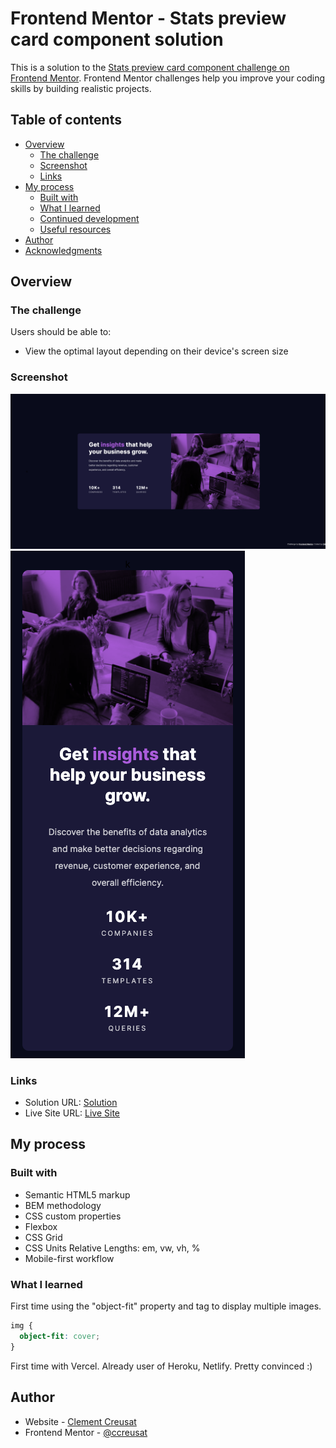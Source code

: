 # Frontend Mentor - Stats preview card component solution

This is a solution to the [Stats preview card component challenge on Frontend Mentor](https://www.frontendmentor.io/challenges/stats-preview-card-component-8JqbgoU62). Frontend Mentor challenges help you improve your coding skills by building realistic projects.

## Table of contents

- [Overview](#overview)
  - [The challenge](#the-challenge)
  - [Screenshot](#screenshot)
  - [Links](#links)
- [My process](#my-process)
  - [Built with](#built-with)
  - [What I learned](#what-i-learned)
  - [Continued development](#continued-development)
  - [Useful resources](#useful-resources)
- [Author](#author)
- [Acknowledgments](#acknowledgments)

## Overview

### The challenge

Users should be able to:

- View the optimal layout depending on their device's screen size

### Screenshot

![](./images/mysolution.png)
![](./images/mysolution-mobile.png)

### Links

- Solution URL: [Solution](https://www.frontendmentor.io/solutions/responsive-card-component-with-css-grid-and-css-custom-properties-K1IriJfL8)
- Live Site URL: [Live Site](https://ccreusat-stats-preview-card.netlify.app/)

## My process

### Built with

- Semantic HTML5 markup
- BEM methodology
- CSS custom properties
- Flexbox
- CSS Grid
- CSS Units Relative Lengths: em, vw, vh, %
- Mobile-first workflow

### What I learned

First time using the "object-fit" property and <picture> tag to display multiple images.

```css
img {
  object-fit: cover;
}
```

First time with Vercel. Already user of Heroku, Netlify. Pretty convinced :)

## Author

- Website - [Clement Creusat](https://github.com/ccreusat)
- Frontend Mentor - [@ccreusat](https://www.frontendmentor.io/profile/ccreusat)
